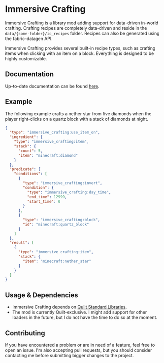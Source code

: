 # Immersive Crafting

Immersive Crafting is a library mod adding support for data-driven in-world crafting.
Crafting recipes are completely data-driven and reside in the `data/{some-folder}/ic_recipes`
folder. Recipes can also be generated using the fabric-datagen API.

Immersive Crafting provides several built-in recipe types, such as crafting items
when clicking with an item on a block. Everything is designed to be highly customizable.

## Documentation

Up-to-date documentation can be found [here](https://github.com/cschierig/immersive-crafting/blob/dev/1.20.1/docs).

## Example

The following example crafts a nether star from five diamonds when the player right-clicks
on a quartz block with a stack of diamonds at night.

```json
{
  "type": "immersive_crafting:use_item_on",
  "ingredient": {
    "type": "immersive_crafting:item",
    "stack": {
      "count": 5,
      "item": "minecraft:diamond"
    }
  },
  "predicate": {
    "conditions": [
      {
        "type": "immersive_crafting:invert",
        "condition": {
          "type": "immersive_crafting:day_time",
          "end_time": 12999,
          "start_time": 0
        }
      },
      {
        "type": "immersive_crafting:block",
        "id": "minecraft:quartz_block"
      }
    ]
  },
  "result": [
    {
      "type": "immersive_crafting:item",
      "stack": {
        "item": "minecraft:nether_star"
      }
    }
  ]
}
```

## Usage & Dependencies

- Immersive Crafting depends on [Quilt Standard Libraries](https://modrinth.com/mod/qsl).
- The mod is currently Quilt-exclusive. I might add support for other loaders in the future,
  but I do not have the time to do so at the moment.

<!-- modrinth_exclude.start -->

## Contributing

If you have encountered a problem or are in need of a feature, feel free to open an issue.
I'm also accepting pull requests, but you should consider contacting me before submitting
bigger changes to the project.

<!-- modrinth_exclude.end -->
